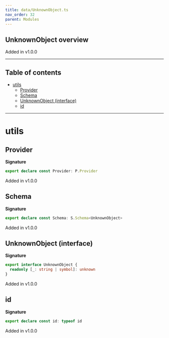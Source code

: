```yaml
---
title: data/UnknownObject.ts
nav_order: 32
parent: Modules
---
```


## UnknownObject overview

Added in v1.0.0

---

<h2 class="text-delta">Table of contents</h2>

- [utils](#utils)
  - [Provider](#provider)
  - [Schema](#schema)
  - [UnknownObject (interface)](#unknownobject-interface)
  - [id](#id)

---

# utils

## Provider

**Signature**

```ts
export declare const Provider: P.Provider
```

Added in v1.0.0

## Schema

**Signature**

```ts
export declare const Schema: S.Schema<UnknownObject>
```

Added in v1.0.0

## UnknownObject (interface)

**Signature**

```ts
export interface UnknownObject {
  readonly [_: string | symbol]: unknown
}
```

Added in v1.0.0

## id

**Signature**

```ts
export declare const id: typeof id
```

Added in v1.0.0
